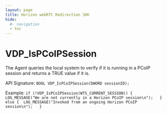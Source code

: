 ```yaml
---
layout: page
title: Horizon webRTC Redirection SDK
hide:
  #- navigation
  - toc
---
```


# VDP_IsPCoIPSession 
The Agent queries the local system to verify if it is running in a PCoIP session and returns a TRUE value if it is. 

API Signature: 
`BOOL VDP_IsPCoIPSession(DWORD sessionID);` 

Example: 
 `if (!VDP_IsPCoIPSession(WTS_CURRENT_SESSION)) { 
 LOG_MESSAGE("We are not currently in a Horizon PCoIP session\n");  
 } else { 
 LOG_MESSAGE("Invoked from an ongoing Horizon PCoIP session\n");  
 }`